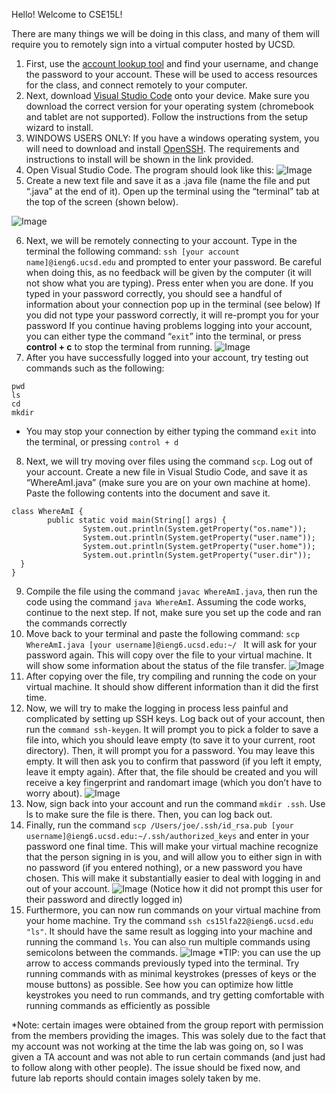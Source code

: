 Hello! Welcome to CSE15L!

There are many things we will be doing in this class, and many of them will require you to remotely sign into a virtual computer hosted by UCSD.

1. First, use the [account lookup tool](https://sdacs.ucsd.edu/~icc/index.php) and find your username, and change the password to your account. These will be used to access resources for the class, and connect remotely to your computer.
2. Next, download [Visual Studio Code](https://code.visualstudio.com/) onto your device. Make sure you download the correct version for your operating system (chromebook and tablet are not supported). Follow the instructions from the setup wizard to install.
3. WINDOWS USERS ONLY: If you have a windows operating system, you will need to download and install [OpenSSH](https://learn.microsoft.com/en-us/windows-server/administration/openssh/openssh_install_firstuse?tabs=gui). The requirements and instructions to install will be shown in the link provided.
4. Open Visual Studio Code. The program should look like this:
![Image](https://cdn.discordapp.com/attachments/481212732562079756/1025574512282046494/unknown.png)
5. Create a new text file and save it as a .java file (name the file and put “.java” at the end of it). Open up the terminal using the “terminal” tab at the top of the screen (shown below).

![Image](https://cdn.discordapp.com/attachments/481212732562079756/1025574908010450954/unknown.png)

6. Next, we will be remotely connecting to your account. Type in the terminal the following command: ```ssh [your account name]@ieng6.ucsd.edu```
and prompted to enter your password. Be careful when doing this, as no feedback will be given by the computer (it will not show what you are typing). Press enter when you are done.
    If you typed in your password correctly, you should see a handful of information about your connection pop up in the terminal (see below)
    If you did not type your password correctly, it will re-prompt you for your password
    If you continue having problems logging into your account, you can either type the command “```exit```” into the terminal, or press **control + c** to stop the terminal from running.
![Image](https://cdn.discordapp.com/attachments/481212732562079756/1025575051061362738/unknown.png)
7. After you have successfully logged into your account, try testing out commands such as the following:
```
pwd
ls
cd
mkdir
```

* You may stop your connection by either typing the command ```exit``` into the terminal, or pressing ```control + d```

8. Next, we will try moving over files using the command ```scp```. Log out of your account. Create a new file in Visual Studio Code, and save it as “WhereAmI.java” (make sure you are on your own machine at home). Paste the following contents into the document and save it.
```
class WhereAmI {
  		public static void main(String[] args) {
    			System.out.println(System.getProperty("os.name"));
    			System.out.println(System.getProperty("user.name"));
    			System.out.println(System.getProperty("user.home"));
    			System.out.println(System.getProperty("user.dir"));
  }
}
```
9. Compile the file using the command ```javac WhereAmI.java```, then run the code using the command ```java WhereAmI```. Assuming the code works, continue to the next step. If not, make sure you set up the code and ran the commands correctly
10. Move back to your terminal and paste the following command:
```scp WhereAmI.java [your username]@ieng6.ucsd.edu:~/ ```
  It will ask for your password again. This will copy over the file to your virtual machine. It will show some information about the status of the file transfer.
![Image](https://cdn.discordapp.com/attachments/481212732562079756/1025575051061362738/unknown.png)
11. After copying over the file, try compiling and running the code on your virtual machine. It should show different information than it did the first time.
12. Now, we will try to make the logging in process less painful and complicated by setting up SSH keys. Log back out of your account, then run the ```command ssh-keygen```. It will prompt you to pick a folder to save a file into, which you should leave empty (to save it to your current, root directory). Then, it will prompt you for a password. You may leave this empty. It will then ask you to confirm that password (if you left it empty, leave it empty again). After that, the file should be created and you will receive a key fingerprint and randomart image (which you don’t have to worry about).
![Image](https://media.discordapp.net/attachments/481212732562079756/1025575303545888778/unknown.png)
13. Now, sign back into your account and run the command ```mkdir .ssh```. Use ls to make sure the file is there. Then, you can log back out.
14. Finally, run the command
```scp /Users/joe/.ssh/id_rsa.pub [your username]@ieng6.ucsd.edu:~/.ssh/authorized_keys```
and enter in your password one final time. This will make your virtual machine recognize that the person signing in is you, and will allow you to either sign in with no password (if you entered nothing), or a new password you have chosen. This will make it substantially easier to deal with logging in and out of your account.
![Image](https://media.discordapp.net/attachments/481212732562079756/1025575442524143627/unknown.png)
(Notice how it did not prompt this user for their password and directly logged in)
15. Furthermore, you can now run commands on your virtual machine from your home machine. Try the command ```ssh cs15lfa22@ieng6.ucsd.edu "ls"```. It should have the same result as logging into your machine and running the command ```ls```. You can also run multiple commands using semicolons between the commands. 
![Image](https://media.discordapp.net/attachments/481212732562079756/1025575729544564836/unknown.png)
*TIP: you can use the up arrow to access commands previously typed into the terminal. Try running commands with as minimal keystrokes (presses of keys or the mouse buttons) as possible. See how you can optimize how little keystrokes you need to run commands, and try getting comfortable with running commands as efficiently as possible



*Note: certain images were obtained from the group report with permission from the members providing the images. This was solely due to the fact that my account was not working at the time the lab was going on, so I was given a TA account and was not able to run certain commands (and just had to follow along with other people). The issue should be fixed now, and future lab reports should contain images solely taken by me.

